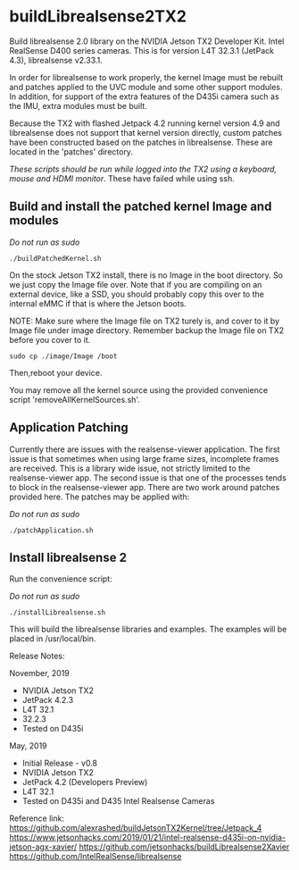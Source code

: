 # buildLibrealsense2TX2
Build librealsense 2.0 library on the NVIDIA Jetson TX2 Developer Kit. Intel RealSense D400 series cameras.
This is for version L4T 32.3.1 (JetPack 4.3), librealsense v2.33.1.

In order for librealsense to work properly, the kernel Image must be rebuilt and patches applied to the UVC module and some other support modules. In addition, for support of the extra features of the D435i camera such as the IMU, extra modules must be built.

Because the TX2 with flashed Jetpack 4.2 running kernel version 4.9 and librealsense does not support that kernel version directly, custom patches have been constructed based on the patches in librealsense. These are located in the 'patches' directory.

*These scripts should be run while logged into the TX2 using a keyboard, mouse and HDMI monitor*. These have failed while using ssh.

## Build and install the patched kernel Image and modules

*Do not run as sudo*
```
./buildPatchedKernel.sh
```

On the stock Jetson TX2 install, there is no Image in the boot directory. So we just copy the Image file over. Note that if you are compiling on an external device, like a SSD, you should probably copy this over to the internal eMMC if that is where the Jetson boots.

NOTE: Make sure where the Image file on TX2 turely is, and cover to it by Image file under image directory. Remember backup the Image file on TX2 before you cover to it.

```
sudo cp ./image/Image /boot
```

Then,reboot your device.

You may remove all the kernel source using the provided convenience script 'removeAllKernelSources.sh'.

## Application Patching

Currently there are issues with the realsense-viewer application. The first issue is that sometimes when using large frame sizes, incomplete frames are received. This is a library wide issue, not strictly limited to the realsense-viewer app. The second issue is that one of the processes tends to block in the realsense-viewer app. There are two work around patches provided here. The patches may be applied with:

*Do not run as sudo*
```
./patchApplication.sh
```

## Install librealsense 2

Run the convenience script:

*Do not run as sudo*
```
./installLibrealsense.sh
```

This will build the librealsense libraries and examples. The examples will be placed in /usr/local/bin.

Release Notes:

November, 2019
* NVIDIA Jetson TX2
* JetPack 4.2.3
* L4T 32.1
* 32.2.3
* Tested on D435i

May, 2019

* Initial Release - v0.8
* NVIDIA Jetson TX2
* JetPack 4.2 (Developers Preview)
* L4T 32.1
* Tested on D435i and D435 Intel Realsense Cameras

Reference link:
  https://github.com/alexrashed/buildJetsonTX2Kernel/tree/Jetpack_4
  https://www.jetsonhacks.com/2019/01/21/intel-realsense-d435i-on-nvidia-jetson-agx-xavier/
  https://github.com/jetsonhacks/buildLibrealsense2Xavier
  https://github.com/IntelRealSense/librealsense
